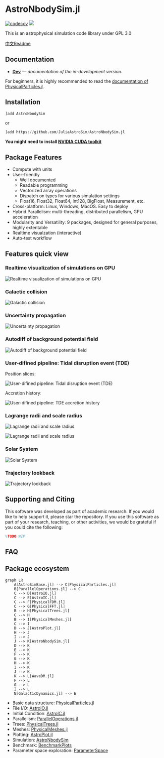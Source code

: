 # AstroNbodySim.jl

[![codecov](https://codecov.io/gh/JuliaAstroSim/AstroNbodySim.jl/branch/master/graph/badge.svg)](https://codecov.io/gh/JuliaAstroSim/AstroNbodySim.jl)
[![][docs-dev-img]][docs-dev-url]

This is an astrophysical simulation code library under GPL 3.0

[中文Readme](https://github.com/JuliaAstroSim/AstroNbodySim.jl/blob/master/README中文.md)

## Documentation

- [**Dev**][docs-dev-url] &mdash; *documentation of the in-development version.*

[docs-dev-img]: https://img.shields.io/badge/docs-dev-blue.svg
[docs-dev-url]: https://juliaastrosim.github.io/AstroNbodySim.jl/dev

For beginners, it is highly recommended to read the [documentation of PhysicalParticles.jl](https://juliaastrosim.github.io/PhysicalParticles.jl/dev/).

## Installation

```julia
]add AstroNbodySim
```
or
```julia
]add https://github.com/JuliaAstroSim/AstroNbodySim.jl
```

**You might need to install [NVIDIA CUDA toolkit](https://developer.nvidia.com/cuda-toolkit)**

## Package Features

- Compute with units
- User-friendly
  - Well documented
  - Readable programming
  - Vectorized array operations
  - Dispatch on types for various simulation settings
  - Float16, Float32, Float64, Int128, BigFloat, Measurement, etc.
- Cross-platform: Linux, Windows, MacOS. Easy to deploy
- Hybrid Parallelism: multi-threading, distributed parallelism, GPU acceleration
- Modularity and Versatility: 9 packages, designed for general purposes, highly extentable
- Realtime visualzation (interactive)
- Auto-test workflow

## Features quick view

### Realtime visualization of simulations on GPU
![Realtime visualization of simulations on GPU](https://github.com/JuliaAstroSim/AstroNbodySim.jl/blob/main/docs/src/examples/pics/readme/Plummer.gif)

### Galactic collision
![Galactic collision](https://github.com/JuliaAstroSim/AstroNbodySim.jl/blob/main/docs/src/examples/pics/readme/GalacticCollision.gif)

### Uncertainty propagation
![Uncertainty propagation](https://github.com/JuliaAstroSim/AstroNbodySim.jl/blob/main/docs/src/examples/pics/examples/01-binary/Uncertainty%20of%20elliptic%20orbit.png)

### Autodiff of background potential field
![Autodiff of background potential field](https://github.com/JuliaAstroSim/AstroNbodySim.jl/blob/main/docs/src/examples/pics/examples/AutodiffBackground.png)

### User-difined pipeline: Tidal disruption event (TDE)

Position slices:

![User-difined pipeline: Tidal disruption event (TDE)](https://github.com/JuliaAstroSim/AstroNbodySim.jl/blob/main/docs/src/examples/pics/examples/07-TDEcluster/TDE-elliptic-mosaic.png)

Accretion history:

![User-difined pipeline: TDE accretion history](https://github.com/JuliaAstroSim/AstroNbodySim.jl/blob/main/docs/src/examples/pics/examples/07-TDEcluster/TDE-elliptic-AccretionHistory.png)

### Lagrange radii and scale radius
![Lagrange radii and scale radius](https://github.com/JuliaAstroSim/AstroNbodySim.jl/blob/main/docs/src/examples/pics/examples/03-plummer/Plummer-LagrangianRadii.png)

![Lagrange radii and scale radius](https://github.com/JuliaAstroSim/AstroNbodySim.jl/blob/main/docs/src/examples/pics/examples/03-plummer/Plummer-ScaleRadius.png)

### Solar System
![Solar System](https://github.com/JuliaAstroSim/AstroNbodySim.jl/blob/main/docs/src/examples/pics/readme/SolarSystem.gif)

### Trajectory lookback
![Trajectory lookback](https://github.com/JuliaAstroSim/AstroNbodySim.jl/blob/main/docs/src/examples/pics/readme/traj_lookback_all_arrow_axes_20250721v2_2Gyr.gif)

## Supporting and Citing

This software was developed as part of academic research. If you would like to help support it, please star the repository. If you use this software as part of your research, teaching, or other activities, we would be grateful if you could cite the following:

```tex
%TODO WIP
```

## FAQ

## Package ecosystem

```mermaid
graph LR
    A[AstroSimBase.jl] --> C[PhysicalParticles.jl]
    B[ParallelOperations.jl] --> C
    C --> D[AstroIO.jl]
    C --> E[AstroIC.jl]
    C --> F[PhysicalFDM.jl]
    C --> G[PhysicalFFT.jl]
    B --> H[PhysicalTrees.jl]
    C --> H
    B --> I[PhysicalMeshes.jl]
    C --> I
    D --> J[AstroPlot.jl]
    H --> J
    I --> J
    J --> K[AstroNbodySim.jl]
    D --> K
    E --> K
    F --> K
    G --> K
    H --> K
    I --> K
    J --> K
    K --> L[WaveDM.jl]
    F --> L
    G --> L
    I --> L
    N[GalacticDynamics.jl] --> E
```

- Basic data structure: [PhysicalParticles.jl](https://github.com/JuliaAstroSim/PhysicalParticles.jl)
- File I/O: [AstroIO.jl](https://github.com/JuliaAstroSim/AstroIO.jl)
- Initial Condition: [AstroIC.jl](https://github.com/JuliaAstroSim/AstroIC.jl)
- Parallelism: [ParallelOperations.jl](https://github.com/JuliaAstroSim/ParallelOperations.jl)
- Trees: [PhysicalTrees.jl](https://github.com/JuliaAstroSim/PhysicalTrees.jl)
- Meshes: [PhysicalMeshes.jl](https://github.com/JuliaAstroSim/PhysicalMeshes.jl)
- Plotting: [AstroPlot.jl](https://github.com/JuliaAstroSim/AstroPlot.jl)
- Simulation: [AstroNbodySim](https://github.com/JuliaAstroSim/AstroNbodySim.jl)
- Benchmark: [BenchmarkPlots](https://github.com/JuliaAstroSim/BenchmarkPlots.jl)
- Parameter space exploration: [ParameterSpace](https://github.com/JuliaAstroSim/ParameterSpace.jl)